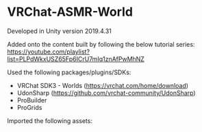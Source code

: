 # VRChat-ASMR-World

Developed in Unity version 2019.4.31

Added onto the content built by following the below tutorial series: https://youtube.com/playlist?list=PLPdWkxUSZ65Fp6ICrU7mIq1znAfPwMhNZ

Used the following packages/plugins/SDKs:
- VRChat SDK3 - Worlds (https://vrchat.com/home/download)
- UdonSharp (https://github.com/vrchat-community/UdonSharp)
- ProBuilder
- ProGrids

Imported the following assets: